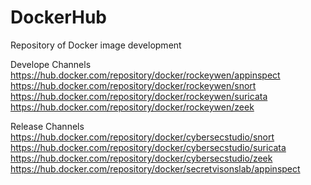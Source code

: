 # DockerHub
Repository of Docker image development

Develope Channels
https://hub.docker.com/repository/docker/rockeywen/appinspect
https://hub.docker.com/repository/docker/rockeywen/snort
https://hub.docker.com/repository/docker/rockeywen/suricata
https://hub.docker.com/repository/docker/rockeywen/zeek

Release Channels
https://hub.docker.com/repository/docker/cybersecstudio/snort
https://hub.docker.com/repository/docker/cybersecstudio/suricata
https://hub.docker.com/repository/docker/cybersecstudio/zeek
https://hub.docker.com/repository/docker/secretvisonslab/appinspect
